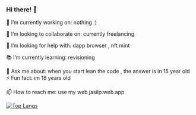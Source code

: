 ### Hi there! 👋

🚀 I’m currently working on: nothing :)

🤝 I’m looking to collaborate on: currently freelancing

🔧 I’m looking for help with: dapp browser , nft mint

📚 I’m currently learning: revisioning

💬 Ask me about: when you start lean the code , the answer is in 15 year old
⚡ Fun fact: im 18 years old

📫 How to reach me: use my web jasilp.web.app


[![Top Langs](https://github-readme-stats.vercel.app/api/top-langs/?username=jasil123&layout=compact&theme=radical)](https://github.com/jasil123)
